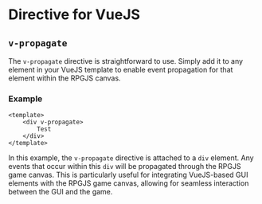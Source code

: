 # Directive for VueJS

## `v-propagate`

The `v-propagate` directive is straightforward to use. Simply add it to any element in your VueJS template to enable event propagation for that element within the RPGJS canvas.

### Example

```vue
<template>
    <div v-propagate>
        Test
    </div>
</template>
```

In this example, the `v-propagate` directive is attached to a `div` element. Any events that occur within this `div` will be propagated through the RPGJS game canvas. This is particularly useful for integrating VueJS-based GUI elements with the RPGJS game canvas, allowing for seamless interaction between the GUI and the game.